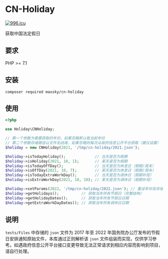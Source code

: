 # CN-Holiday

[![996.icu](https://img.shields.io/badge/link-996.icu-red.svg)](https://996.icu)

获取中国法定假日



## 要求

PHP >= 7.1



## 安装

```shell
composer required maxsky/cn-holiday
```



## 使用

```php
<?php

use Holiday\CNHoliday;

// 第一个参数为需要获取的年份，如果忽略默认取当前年份
// 第二个参数存储路径以文件名结尾，如果忽略则每次从政府信息公开平台获取（建议设置）
$holiday = new CNHoliday(2021, '/tmp/cn-holiday/2021.json');

$holiday->isTodayHoliday();             // 当天是否为假期
$holiday->isHoliday(2021, 10, 1);       // 某天是否为假期
$holiday->isTodayOffDay();              // 当天是否为休息日（假期/周末）
$holiday->isOffDay(2021, 10, 7);        // 某天是否为休息日（假期/周末）
$holiday->isTodayExtraWorkDay();        // 当天是否为调休日（假期补班）
$holiday->isExtraWorkDay(2021, 10, 10); // 某天是否为调休日（假期补班）

$holiday->setParams(2022, '/tmp/cn-holiday/2022.json'); // 重设年份及存储路径
$holiday->getHolidays();          // 获取当年所有节假日（完整结构）
$holiday->getHolidayDates();      // 获取当年所有节假日日期
$holiday->getExtraWorkDayDates(); // 获取当年所有调休日日期
```



## 说明

`tests/Files` 中存储的 `json` 文件为 2017 年至 2022 年国务院办公厅发布的节假日安排通知原始文件，本库通过正则解析该 `json` 文件组装而实现，仅供学习参考。如遇政府信息公开平台接口变更导致无法正常请求到相应内容而影响到项目，请自行处理。

